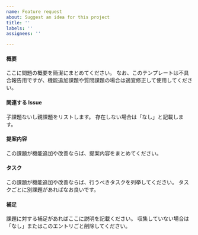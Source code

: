 ```yaml
---
name: Feature request
about: Suggest an idea for this project
title: ''
labels: ''
assignees: ''

---
```


#### 概要

ここに問題の概要を簡潔にまとめてください。
なお、このテンプレートは不具合報告用ですが、機能追加課題や質問課題の場合は適宜修正して使用してください。

#### 関連する Issue

子課題ないし親課題をリストします。
存在しない場合は「なし」と記載します。

#### 提案内容

この課題が機能追加や改善ならば、提案内容をまとめてください。

#### タスク

この課題が機能追加や改善ならば、行うべきタスクを列挙してください。
タスクごとに別課題があればなお良いです。

#### 補足

課題に対する補足があればここに説明を記載ください。
収集していない場合は「なし」またはこのエントリごと削除してください。
